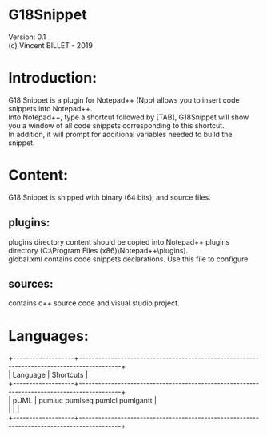 # G18Snippet

Version: 0.1<br/>
(c) Vincent BILLET - 2019

<h1>Introduction:</h1>
G18 Snippet is a plugin for Notepad++ (Npp) allows you to insert code snippets into Notepad++.<br/>
Into Notepad++, type a shortcut followed by [TAB], G18Snippet will show you a window of all code snippets corresponding to this shortcut.<br/>
In addition, it will prompt for additional variables needed to build the snippet.<br/>

<h1>Content:</h1>
G18 Snippet is shipped with binary (64 bits), and source files.<br/>
<h2>plugins:</h2>
	plugins directory content should be copied into Notepad++ plugins directory (C:\Program Files (x86)\Notepad++\plugins).<br/>
	global.xml contains code snippets declarations. Use this file to configure <br/>
<h2>sources:</h2>
	contains c++ source code and visual studio project.<br/>

<h1>Languages:</h1>
+-------------------+-------------------------------------------------------------------------------------------+<br/>
| Language          | Shortcuts                                                                                 |<br/>
+-------------------+-------------------------------------------------------------------------------------------+<br/>
| pUML              | pumluc pumlseq pumlcl pumlgantt                                                          |<br/>
|                   |                                                                                           |<br/>
+-------------------+-------------------------------------------------------------------------------------------+<br/>
